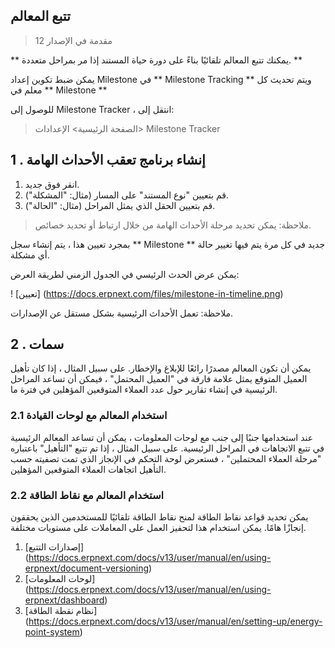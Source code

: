 ## تتبع المعالم

> مقدمة في الإصدار 12

** يمكنك تتبع المعالم تلقائيًا بناءً على دورة حياة المستند إذا مر بمراحل متعددة. **

يمكن ضبط تكوين إعداد Milestone في ** Milestone Tracking ** ويتم تحديث كل معلم في ** Milestone **

للوصول إلى Milestone Tracker ، انتقل إلى:

> الصفحة الرئيسية> الإعدادات> Milestone Tracker

## 1 \. إنشاء برنامج تعقب الأحداث الهامة

1. انقر فوق جديد.
2. قم بتعيين "نوع المستند" على المسار (مثال: "المشكلة").
3. قم بتعيين الحقل الذي يمثل المراحل (مثال: "الحالة").

> ملاحظة: يمكن تحديد مرحلة الأحداث الهامة من خلال ارتباط أو تحديد خصائص.

بمجرد تعيين هذا ، يتم إنشاء سجل ** Milestone ** جديد في كل مرة يتم فيها تغيير حالة أي مشكلة.

يمكن عرض الحدث الرئيسي في الجدول الزمني لطريقة العرض:

! [تعيين] (https://docs.erpnext.com/files/milestone-in-timeline.png)

ملاحظة: تعمل الأحداث الرئيسية بشكل مستقل عن الإصدارات.

## 2 \. سمات

يمكن أن تكون المعالم مصدرًا رائعًا للإبلاغ والإخطار. على سبيل المثال ، إذا كان تأهيل العميل المتوقع يمثل علامة فارقة في "العميل المحتمل" ، فيمكن أن تساعد المراحل الرئيسية في إنشاء تقارير حول عدد العملاء المتوقعين المؤهلين في فترة ما.

### 2.1 استخدام المعالم مع لوحات القيادة

عند استخدامها جنبًا إلى جنب مع لوحات المعلومات ، يمكن أن تساعد المعالم الرئيسية في تتبع الاتجاهات في المراحل الرئيسية. على سبيل المثال ، إذا تم تتبع "التأهيل" باعتباره "مرحلة العملاء المحتملين" ، فستعرض لوحة التحكم في الإنجاز الذي تمت تصفيته حسب التأهيل اتجاهات العملاء المتوقعين المؤهلين.

### 2.2 استخدام المعالم مع نقاط الطاقة

يمكن تحديد قواعد نقاط الطاقة لمنح نقاط الطاقة تلقائيًا للمستخدمين الذين يحققون إنجازًا هامًا. يمكن استخدام هذا لتحفيز العمل على المعاملات على مستويات مختلفة.

1. [إصدارات التتبع] (https://docs.erpnext.com/docs/v13/user/manual/en/using-erpnext/document-versioning)
2. [لوحات المعلومات] (https://docs.erpnext.com/docs/v13/user/manual/en/using-erpnext/dashboard)
3. [نظام نقطة الطاقة] (https://docs.erpnext.com/docs/v13/user/manual/en/setting-up/energy-point-system)